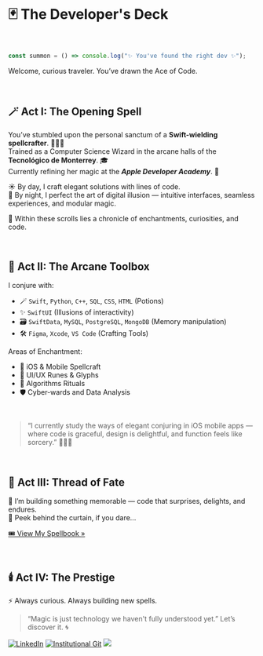 # 🃏 The Developer's Deck

<br>

```JavaScript
const summon = () => console.log("✨ You've found the right dev ✨");
```

Welcome, curious traveler. You’ve drawn the Ace of Code.

<br>



## 🪄 Act I: The Opening Spell

You’ve stumbled upon the personal sanctum of a **Swift-wielding spellcrafter**. 🧝🏽‍♀️ <br>
Trained as a Computer Science Wizard in the arcane halls of the **Tecnológico de Monterrey**. 🎓 <br>
Currently refining her magic at the _**Apple Developer Academy**_. 🍎

☀️  By day, I craft elegant solutions with lines of code. <br>
🌙  By night, I perfect the art of digital illusion — intuitive interfaces, seamless experiences, and modular magic.

📜 Within these scrolls lies a chronicle of enchantments, curiosities, and code.

<br>



## 🔮 Act II: The Arcane Toolbox

I conjure with:

- 🪄 `Swift`, `Python`, `C++`, `SQL`, `CSS`, `HTML` (Potions)
- ✨ `SwiftUI` (Illusions of interactivity)
- 🗃️ `SwiftData`, `MySQL`, `PostgreSQL`, `MongoDB` (Memory manipulation)
- 🛠️ `Figma`, `Xcode`, `VS Code` (Crafting Tools)

Areas of Enchantment:

- 🧩 iOS & Mobile Spellcraft  
- 🎨 UI/UX Runes & Glyphs  
- 🧠 Algorithms Rituals  
- 🛡️ Cyber-wards and Data Analysis

<br>

> “I currently study the ways of elegant conjuring in iOS mobile apps — where code is graceful, design is delightful, and function feels like sorcery.” 🧙🏽‍♀️

<br>



## 🧵 Act III: Thread of Fate

🌌 I’m building something memorable — code that surprises, delights, and endures.  
🎪 Peek behind the curtain, if you dare...

[🎟 View My Spellbook »](https://github.com/Bren12?tab=repositories)

<br>



## 🕯️ Act IV: The Prestige

⚡ Always curious. Always building new spells.

> “Magic is just technology we haven't fully understood yet.” Let’s discover it. 🌀

[![LinkedIn](https://img.shields.io/badge/-LinkedIn-0A66C2?style=flat&logo=linkedin&logoColor=white)](https://www.linkedin.com/in/brenda-saucedo/)
[![Institutional Git](https://img.shields.io/badge/-Institutional%20GitHub-333?style=flat&logo=github&logoColor=white)](https://github.com/BrendaSaucedo12)
<img src="https://komarev.com/ghpvc/?username=Bren12&color=red&style=flat"/>

<!--
<h1 align="center"> Hi there, I'm Brenda! ✌🏽 </h1>

<p align="center"> 🎓 I'm a recent graduate with a B.S. in Computer Science and Technology from Tecnológico de Monterrey. 🎓 </p>

<p align="center"> ⭐️ I have a great self-taught, creative, analytical, leadership, teamwork and organizational capacity. ⭐️ </p>

<p align="center"> 🎯 I'm interested in iOS software development, algorithms and cybersecurity. 🎯 </p>

<p align="center"> 📱 I'm currently learning and deepening about iOS mobile development. 📱 </p>

<p align="center"> <img src="https://github.com/Bren12/Learning-About-HTML-CSS/blob/main/resources/invader.gif?raw=true" width="400"/> </p>

<div align="center">
  <a href="https://www.linkedin.com/in/brenda-saucedo/"> LinkedIn </a> <br>
  <a href="https://github.com/BrendaSaucedo12"> Institutional Git </a>
</div>

<p align="center"> <img src="https://komarev.com/ghpvc/?username=Bren12&color=lightgrey&style=flat"/> </p>
-->

<!--
**Bren12/Bren12** is a ✨ _special_ ✨ repository because its `README.md` (this file) appears on your GitHub profile.

Here are some ideas to get you started:

- 🔭 I’m currently working on ...
- 🌱 I’m currently learning ...
- 👯 I’m looking to collaborate on ...
- 🤔 I’m looking for help with ...
- 💬 Ask me about ...
- 📫 How to reach me: ...
- 😄 Pronouns: ...
- ⚡ Fun fact: ...
-->
